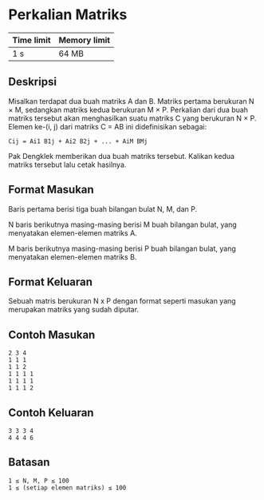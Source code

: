 # Perkalian Matriks

Time limit | Memory limit
---------- | ------------
1 s | 64 MB

## Deskripsi
Misalkan terdapat dua buah matriks A dan B. Matriks pertama berukuran N × M, sedangkan matriks kedua berukuran M × P. Perkalian dari dua buah matriks tersebut akan menghasilkan suatu matriks C yang berukuran N × P. Elemen ke-(i, j) dari matriks C = AB ini didefinisikan sebagai:

    Cij = Ai1 B1j + Ai2 B2j + ... + AiM BMj

Pak Dengklek memberikan dua buah matriks tersebut. Kalikan kedua matriks tersebut lalu cetak hasilnya.

## Format Masukan
Baris pertama berisi tiga buah bilangan bulat N, M, dan P.

N baris berikutnya masing-masing berisi M buah bilangan bulat, yang menyatakan elemen-elemen matriks A.

M baris berikutnya masing-masing berisi P buah bilangan bulat, yang menyatakan elemen-elemen matriks B.

## Format Keluaran
Sebuah matris berukuran N x P dengan format seperti masukan yang merupakan matriks yang sudah diputar.

## Contoh Masukan
    2 3 4
    1 1 1
    1 1 2
    1 1 1 1
    1 1 1 1
    1 1 1 2
## Contoh Keluaran
    3 3 3 4
    4 4 4 6
## Batasan
    1 ≤ N, M, P ≤ 100
    1 ≤ (setiap elemen matriks) ≤ 100